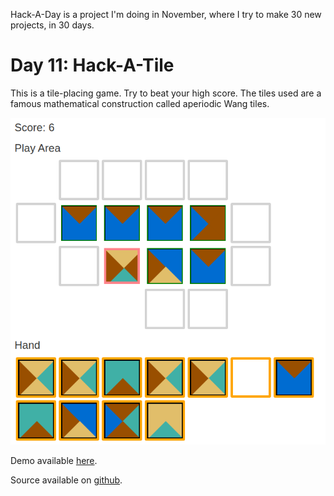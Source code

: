 Hack-A-Day is a project I'm doing in November, where I try to make 30 new projects, in 30 days.

# Day 11: Hack-A-Tile

This is a tile-placing game. Try to beat your high score. The tiles used are a famous mathematical construction called aperiodic Wang tiles.

![Screenshot](screenshot.png)

Demo available [here](https://tilde.za3k.com/hackaday/tile).

Source available on [github](https://github.com/za3k/day11_tile).
